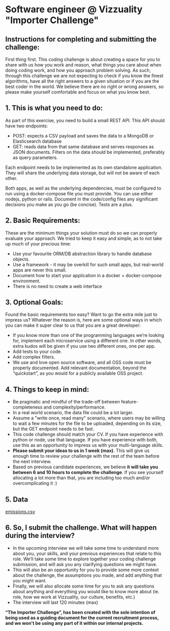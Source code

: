 # Software engineer @ Vizzuality "Importer Challenge"


## Instructions for completing and submitting the challenge:

First thing first. This coding challenge is about creating a space for you to share with us how you work and reason, what things you care about when doing coding work, and how you approach problem solving. As such, through this challenge we are not expecting to check if you know the finest algorithms, have all the right answers to a given situation or if you are the best coder in the world. We believe there are no right or wrong answers, so please make yourself comfortable and focus on what you know best.


## 1. This is what you need to do:

As part of this exercise, you need to build a small REST API. This API should have two endpoints:

- POST: expects a CSV payload and saves the data to a MongoDB or Elasticsearch database
- GET: reads data from that same database and serves responses as JSON documents. Filters on the data should be implemented, preferably as query parameters.

Each endpoint needs to be implemented as its own standalone application. They will share the underlying data storage, but will not be aware of each other.

Both apps, as well as the underlying dependencies, must be configured to run using a docker-compose file you must provide. You can use either nodejs, python or rails. Document in the code/config files any significant decisions you make as you go (be concise). Tests are a plus.


## 2. Basic Requirements:

These are the minimum things your solution must do so we can properly evaluate your approach. We tried to keep it easy and simple, as to not take up much of your precious time:

- Use your favourite ORM/DB abstraction library to handle database objects.
- Use a framework - it may be overkill for such small apps, but real-world apps are never this small.
- Document how to start your application in a docker + docker-compose environment.
- There is no need to create a web interface


## 3. Optional Goals:

Found the basic requirements too easy? Want to go the extra mile just to impress us? Whatever the reason is, here are some optional ways in which you can make it super clear to us that you are a great developer:

- If you know more than one of the programming languages we’re looking for, implement each microservice using a different one. In other words, extra kudos will be given if you use two different ones, one per app.
- Add tests to your code.
- Add complex filters.
- We use and love open source software, and all OSS code must be properly documented. Add relevant documentation, beyond the “quickstart”, as you would for a publicly available OSS project.


## 4. Things to keep in mind:

- Be pragmatic and mindful of the trade-off between feature-completeness and complexity/performance.
- In a real world scenario, the data file could be a lot larger.
- Assume a "write once, read many" scenario, where users may be willing to wait a few minutes for the file to be uploaded, depending on its size, but the GET endpoint needs to be fast.
- This code challenge should match your CV. If you have experience with python or node, use that language. If you have experience with both, use this as an opportunity to impress us with your multi-language skills.
- **Please submit your ideas to us in 1 week (max)**. This will give us enough time to review your challenge with the rest of the team before the next interview. 
- Based on previous candidate experiences, we believe **it will take you between 6 and 10 hours to complete the challenge**. If you see yourself allocating a lot more than that, you are including too much and/or overcomplicating it :)


## 5. Data

[emissions.csv](data/emissions.csv)


## 6. So, I submit the challenge. What will happen during the interview?

- In the upcoming interview we will take some time to understand more about you, your skills, and your previous experiences that relate to this role. We’ll take some time to explore together your coding challenge submission, and will ask you any clarifying questions we might have. 
- This will also be an opportunity for you to provide some more context about the challenge, the assumptions you made, and add anything that you might want.
- Finally, we will also allocate some time for you to ask any questions about anything and everything you would like to know more about (ie. role, how we work at Vizzuality, our culture, benefits, etc.)
- The interview will last 120 minutes (max)


**“The Importer Challenge”, has been created with the sole intention of being used as a guiding document for the current recruitment process, and we won't be using any part of it within our internal projects.**

